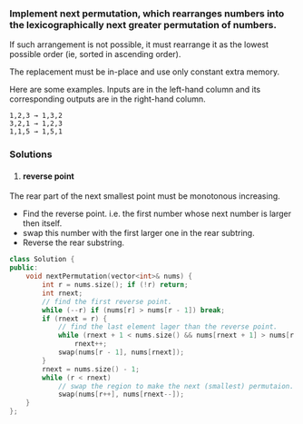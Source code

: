 ### Implement next permutation, which rearranges numbers into the lexicographically next greater permutation of numbers.

If such arrangement is not possible, it must rearrange it as the lowest possible order (ie, sorted in ascending order).

The replacement must be in-place and use only constant extra memory.

Here are some examples. Inputs are in the left-hand column and its corresponding outputs are in the right-hand column.

```
1,2,3 → 1,3,2
3,2,1 → 1,2,3
1,1,5 → 1,5,1
```

### Solutions

1. #### reverse point

The rear part of the next smallest point must be monotonous increasing.

- Find the reverse point. i.e. the first number whose next number is larger then itself.
- swap this number with the first larger one in the rear subtring.
- Reverse the rear substring.

```c++
class Solution {
public:
    void nextPermutation(vector<int>& nums) {
        int r = nums.size(); if (!r) return;
        int rnext;
        // find the first reverse point.
        while (--r) if (nums[r] > nums[r - 1]) break;
        if (rnext = r) {
            // find the last element lager than the reverse point.
            while (rnext + 1 < nums.size() && nums[rnext + 1] > nums[r - 1])
                rnext++;
            swap(nums[r - 1], nums[rnext]);
        }
        rnext = nums.size() - 1;
        while (r < rnext)
            // swap the region to make the next (smallest) permutaion.
            swap(nums[r++], nums[rnext--]);
    }
};
```

